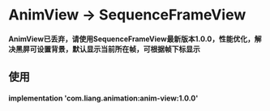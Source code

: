 # AnimView -> SequenceFrameView
#### AnimView已丢弃，请使用SequenceFrameView最新版本1.0.0，性能优化，解决黑屏可设置背景，默认显示当前所在帧，可根据帧下标显示
## 使用
#### implementation 'com.liang.animation:anim-view:1.0.0'
